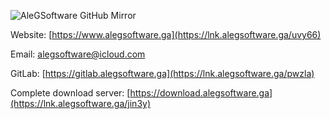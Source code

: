 ![AleGSoftware](https://www.alegsoftware.ga/immagini/logo_small.png) GitHub Mirror

Website: [https://www.alegsoftware.ga](https://lnk.alegsoftware.ga/uvy66)

Email: [alegsoftware@icloud.com](mailto:alegsoftware@icloud.com)

GitLab: [https://gitlab.alegsoftware.ga](https://lnk.alegsoftware.ga/pwzla)

Complete download server: [https://download.alegsoftware.ga](https://lnk.alegsoftware.ga/jin3y)

